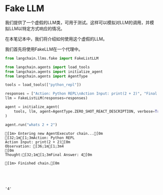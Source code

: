 # Fake LLM
我们提供了一个虚假的LLM类，可用于测试。这样可以模拟对LLM的调用，并模拟LLM以特定方式响应的情况。

在本笔记本中，我们将介绍如何使用这个虚假的LLM。

我们首先将使用FakeLLM在一个代理中。


```python
from langchain.llms.fake import FakeListLLM
```


```python
from langchain.agents import load_tools
from langchain.agents import initialize_agent
from langchain.agents import AgentType
```


```python
tools = load_tools(["python_repl"])
```


```python
responses = ["Action: Python REPL\nAction Input: print(2 + 2)", "Final Answer: 4"]
llm = FakeListLLM(responses=responses)
```


```python
agent = initialize_agent(
    tools, llm, agent=AgentType.ZERO_SHOT_REACT_DESCRIPTION, verbose=True
)
```


```python
agent.run("whats 2 + 2")
```

    
    
    [1m> Entering new AgentExecutor chain...[0m
    [32;1m[1;3mAction: Python REPL
    Action Input: print(2 + 2)[0m
    Observation: [36;1m[1;3m4
    [0m
    Thought:[32;1m[1;3mFinal Answer: 4[0m
    
    [1m> Finished chain.[0m
    




    '4'




```python

```
